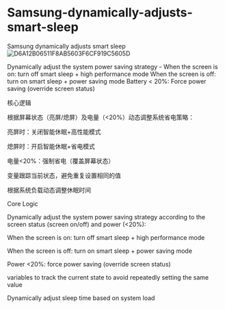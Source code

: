 # Samsung-dynamically-adjusts-smart-sleep
Samsung dynamically adjusts smart sleep
![D6A12B06511F8AB5603F6CF919C5605D](https://github.com/user-attachments/assets/68a6ca3f-740f-47a1-80cd-882dc7a9a9b3)

Dynamically adjust the system power saving strategy - When the screen is on: turn off smart sleep + high performance mode When the screen is off: turn on smart sleep + power saving mode Battery < 20%: Force power saving (override screen status)

​核心逻辑​

根据屏幕状态（亮屏/熄屏）及电量（<20%）动态调整系统省电策略：

​亮屏时​：关闭智能休眠+高性能模式

​熄屏时​：开启智能休眠+省电模式

​电量<20%​​：强制省电（覆盖屏幕状态）

变量跟踪当前状态，避免重复设置相同的值

根据系统负载动态调整休眠时间

Core Logic​

Dynamically adjust the system power saving strategy according to the screen status (screen on/off) and power (<20%):

When the screen is on: turn off smart sleep + high performance mode

When the screen is off: turn on smart sleep + power saving mode

Power <20%​​: force power saving (override screen status)

variables to track the current state to avoid repeatedly setting the same value

Dynamically adjust sleep time based on system load
